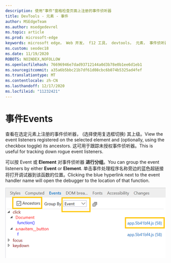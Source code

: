 ```yaml
---
description: 使用"事件"窗格检查页面上注册的事件侦听器
title: DevTools - 元素 - 事件
author: MSEdgeTeam
ms.author: msedgedevrel
ms.topic: article
ms.prod: microsoft-edge
keywords: microsoft edge， Web 开发， f12 工具， devtools， 元素， 事件侦听器， 事件处理程序
ms.custom: seodec18
ms.date: 11/19/2020
ROBOTS: NOINDEX,NOFOLLOW
ms.openlocfilehash: 76696946e7dad93712144a0d3b78e0b1ee6d1eb1
ms.sourcegitcommit: a35a6b5bbc21b7df61d08cbc6b074b5325ad4fef
ms.translationtype: MT
ms.contentlocale: zh-CN
ms.lasthandoff: 12/17/2020
ms.locfileid: "11232421"
---
```

# <span data-ttu-id="b9458-104">事件</span><span class="sxs-lookup"><span data-stu-id="b9458-104">Events</span></span> 

<span data-ttu-id="b9458-105">查看在选定元素上注册的事件侦听器， (选择使用复选框切换) 其上级。</span><span class="sxs-lookup"><span data-stu-id="b9458-105">View the event listeners registered on the selected element and (optionally, using the checkbox toggle) its ancestors.</span></span> <span data-ttu-id="b9458-106">这可用于跟踪未授权事件侦听器。</span><span class="sxs-lookup"><span data-stu-id="b9458-106">This is useful for tracking down rogue event listeners.</span></span> 

<span data-ttu-id="b9458-107">可以按 Event 或 **Element** 对事件侦听器 **进行分组**。</span><span class="sxs-lookup"><span data-stu-id="b9458-107">You can group the event listeners by either **Event** or **Element**.</span></span> <span data-ttu-id="b9458-108">单击事件处理程序名称旁边的蓝色超链接将打开调试器到该函数的位置。</span><span class="sxs-lookup"><span data-stu-id="b9458-108">Clicking the blue hyperlink next to the event handler name will open the debugger to the location of that function.</span></span>

![事件窗格](../media/elements_events.png)
